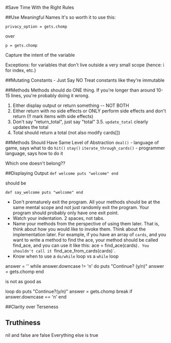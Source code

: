 #Save Time With the Right Rules

##Use Meaningful Names
It's so worth it to use this:

`privacy_option = gets.chomp`

over

`p = gets.chomp`

Capture the intent of the variable

Exceptions: for variables that don't live outside a very small scope (hence: i for index, etc.)

##Mutating Constants - Just Say NO
Treat constants like they're immutable

##Methods
Methods should do ONE thing. If you're longer than around 10-15 lines, you're probably doing it wrong.

1. Either display output or return something -- NOT BOTH
2. Either return with no side effects or ONLY perform side effects and don't return (!! mark items with side effects)
3. Don't say "return_total", just say "total"
3.5. `update_total` clearly updates the total
4. Total should return a total (not also modify cards[])

##Methods Should Have Same Level of Abstraction
`deal()` - language of game, says what to do
`hit()`
`stay()`
`iterate_through_cards()` - programmer language, says how to do it

Which one doesn't belong??

##Displaying Output
`def welcome
   puts "welcome"
end`

should be

`def say_welcome
   puts "welcome"
end`

- Don't prematurely exit the program. All your methods should be at the same mental scope and not just randomly exit the program. Your program should probably only have one exit point.
- Watch your indentation. 2 spaces, not tabs.
- Name your methods from the perspective of using them later. That is, think about how you would like to invoke them. Think about the implementation later. For example, if you have an array of `cards`, and you want to write a method to find the ace, your method should be called find_ace, and you can use it like this:  ace = find_ace(cards)`. You shouldn't call it `find_ace_from_cards(cards)`.
- Know when to use a `do/while` loop vs a `while` loop

answer = ''
while answer.downcase != 'n' do
  puts "Continue? (y/n)"
  answer = gets.chomp
end

is not as good as

loop do
  puts "Continue?(y/n)"
  answer = gets.chomp
  break if answer.downcase == 'n'
end

##Clarity over Terseness

## Truthiness
nil and false are false
Everything else is true

